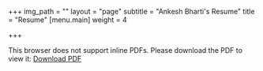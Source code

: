 +++
img_path = ""
layout = "page"
subtitle = "Ankesh Bharti's Resume"
title = "Resume"
[menu.main]
weight = 4

+++
<object data='https://raw.githubusercontent.com/shermisaurus/ankeshb/eb34b343bf4a835e03f828cbd4fd1f6941c328ed/content/Ankesh_Bharti_s_Resume.pdf' 
        type='application/pdf' 
        width='100%' 
        height='100%'>
<p>This browser does not support inline PDFs. Please download the PDF to view it: <a href="https://raw.githubusercontent.com/shermisaurus/ankeshb/eb34b343bf4a835e03f828cbd4fd1f6941c328ed/content/Ankesh_Bharti_s_Resume.pdf">Download PDF</a></p>
</object>
